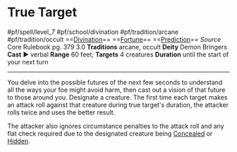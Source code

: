 # True Target
#pf/spell/level_7 #pf/school/divination #pf/tradition/arcane #pf/tradition/occult
==[Divination](../../../Traits/Divination.md)== ==[Fortune](../../../Traits/Fortune.md)== ==[Prediction](../../../Traits/Prediction.md)==
*Source* Core Rulebook pg. 379 3.0
**Traditions** arcane, occult
**Deity** Demon Bringers
**Cast** ► verbal
**Range** 60 feet; **Targets** 4 creatures
**Duration** until the start of your next turn

---
You delve into the possible futures of the next few seconds to understand all the ways your foe might avoid harm, then cast out a vision of that future to those around you. Designate a creature. The first time each target makes an attack roll against that creature during true target's duration, the attacker rolls twice and uses the better result.

The attacker also ignores circumstance penalties to the attack roll and any flat check required due to the designated creature being [Concealed](../../../Conditions/Concealed.md) or [Hidden](../../../Conditions/Hidden.md).
